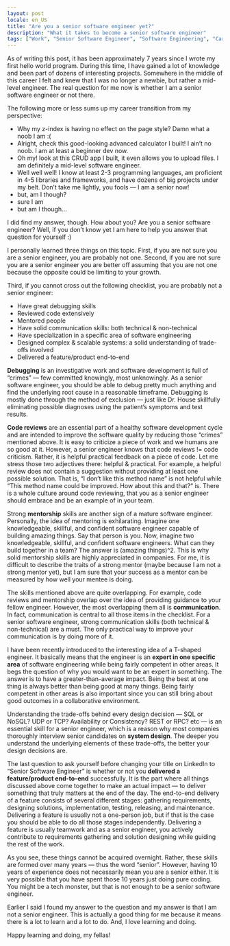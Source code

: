 ```yaml
---
layout: post
locale: en_US
title: "Are you a senior software engineer yet?"
description: "What it takes to become a senior software engineer"
tags: ["Work", "Senior Software Engineer", "Software Engineering", "Career", "Growth in Tech"]
---
```


As of writing this post, it has been approximately 7 years since I wrote my first hello world program. During this time, I have gained a lot of knowledge and been part of dozens of interesting projects. Somewhere in the middle of this career I felt and knew that I was no longer a newbie, but rather a mid-level engineer. The real question for me now is whether I am a senior software engineer or not there.

The following more or less sums up my career transition from my perspective:
* Why my z-index is having no effect on the page style? Damn what a noob I am :(
* Alright, check this good-looking advanced calculator I built! I ain’t no noob. I am at least a beginner dev now.
* Oh my! look at this CRUD app I built, it even allows you to upload files. I am definitely a mid-level software engineer.
* Well well well! I know at least 2-3 programming languages, am proficient in 4-5 libraries and frameworks, and have dozens of big projects under my belt. Don’t take me lightly, you fools — I am a senior now!
* but, am I though?
* sure I am
* but am I though...

I did find my answer, though. How about you? Are you a senior software engineer? Well, if you don’t know yet I am here to help you answer that question for yourself :)

I personally learned three things on this topic. First, if you are not sure you are a senior engineer, you are probably not one. Second, if you are not sure you are a senior engineer you are better off assuming that you are not one because the opposite could be limiting to your growth.

Third, if you cannot cross out the following checklist, you are probably not a senior engineer:
* Have great debugging skills
* Reviewed code extensively
* Mentored people
* Have solid communication skills: both technical & non-technical
* Have specialization in a specific area of software engineering
* Designed complex & scalable systems: a solid understanding of trade-offs involved
* Delivered a feature/product end-to-end

**Debugging** is an investigative work and software development is full of “crimes” — few committed knowingly, most unknowingly. As a senior software engineer, you should be able to debug pretty much anything and find the underlying root cause in a reasonable timeframe. Debugging is mostly done through the method of exclusion — just like Dr. House skillfully eliminating possible diagnoses using the patient’s symptoms and test results.

**Code reviews** are an essential part of a healthy software development cycle and are intended to improve the software quality by reducing those “crimes” mentioned above. It is easy to criticize a piece of work and we humans are so good at it. However, a senior engineer knows that code reviews != code criticism. Rather, it is helpful practical feedback on a piece of code. Let me stress those two adjectives there: helpful & practical. For example, a helpful review does not contain a suggestion without providing at least one possible solution. That is, “I don’t like this method name” is not helpful while “This method name could be improved. How about this and that?“ is. There is a whole culture around code reviewing, that you as a senior engineer should embrace and be an example of in your team.

Strong **mentorship** skills are another sign of a mature software engineer. Personally, the idea of mentoring is exhilarating. Imagine one knowledgeable, skillful, and confident software engineer capable of building amazing things. Say that person is you. Now, imagine two knowledgeable, skillful, and confident software engineers. What can they build together in a team? The answer is (amazing things)^2. This is why solid mentorship skills are highly appreciated in companies. For me, it is difficult to describe the traits of a strong mentor (maybe because I am not a strong mentor yet), but I am sure that your success as a mentor can be measured by how well your mentee is doing.

The skills mentioned above are quite overlapping. For example, code reviews and mentorship overlap over the idea of providing guidance to your fellow engineer. However, the most overlapping them all is **communication**. In fact, communication is central to all those items in the checklist. For a senior software engineer, strong communication skills (both technical & non-technical) are a must. The only practical way to improve your communication is by doing more of it.

I have been recently introduced to the interesting idea of a T-shaped engineer. It basically means that the engineer is an **expert in one specific area** of software engineering while being fairly competent in other areas. It begs the question of why you would want to be an expert in something. The answer is to have a greater-than-average impact. Being the best at one thing is always better than being good at many things. Being fairly competent in other areas is also important since you can still bring about good outcomes in a collaborative environment.

Understanding the trade-offs behind every design decision — SQL or NoSQL? UDP or TCP? Availability or Consistency? REST or RPC? etc — is an essential skill for a senior engineer, which is a reason why most companies thoroughly interview senior candidates on **system design**. The deeper you understand the underlying elements of these trade-offs, the better your design decisions are.

The last question to ask yourself before changing your title on LinkedIn to “Senior Software Engineer” is whether or not you **delivered a feature/product end-to-end** successfully. It is the part where all things discussed above come together to make an actual impact — to deliver something that truly matters at the end of the day. The end-to-end delivery of a feature consists of several different stages: gathering requirements, designing solutions, implementation, testing, releasing, and maintenance. Delivering a feature is usually not a one-person job, but if that is the case you should be able to do all those stages independently. Delivering a feature is usually teamwork and as a senior engineer, you actively contribute to requirements gathering and solution designing while guiding the rest of the work.

As you see, these things cannot be acquired overnight. Rather, these skills are formed over many years — thus the word “senior”. However, having 10 years of experience does not necessarily mean you are a senior either. It is very possible that you have spent those 10 years just doing pure coding. You might be a tech monster, but that is not enough to be a senior software engineer.

Earlier I said I found my answer to the question and my answer is that I am not a senior engineer. This is actually a good thing for me because it means there is a lot to learn and a lot to do. And, I love learning and doing.

Happy learning and doing, my fellas!